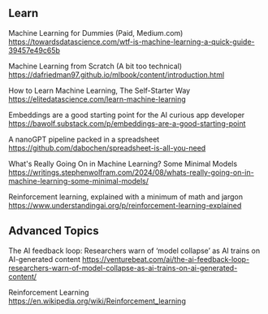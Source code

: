 ## Learn

Machine Learning for Dummies (Paid, Medium.com)
https://towardsdatascience.com/wtf-is-machine-learning-a-quick-guide-39457e49c65b

Machine Learning from Scratch (A bit too technical)
https://dafriedman97.github.io/mlbook/content/introduction.html

How to Learn Machine Learning, The Self-Starter Way
https://elitedatascience.com/learn-machine-learning

Embeddings are a good starting point for the AI curious app developer
https://bawolf.substack.com/p/embeddings-are-a-good-starting-point

A nanoGPT pipeline packed in a spreadsheet
https://github.com/dabochen/spreadsheet-is-all-you-need

What's Really Going On in Machine Learning? Some Minimal Models
https://writings.stephenwolfram.com/2024/08/whats-really-going-on-in-machine-learning-some-minimal-models/

Reinforcement learning, explained with a minimum of math and jargon
https://www.understandingai.org/p/reinforcement-learning-explained

## Advanced Topics

The AI feedback loop: Researchers warn of ‘model collapse’ as AI trains on AI-generated content
https://venturebeat.com/ai/the-ai-feedback-loop-researchers-warn-of-model-collapse-as-ai-trains-on-ai-generated-content/

Reinforcement Learning
https://en.wikipedia.org/wiki/Reinforcement_learning
